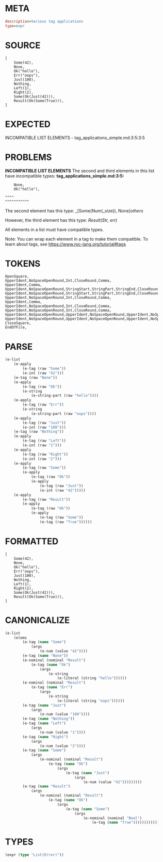 # META
~~~ini
description=Various tag applications
type=expr
~~~
# SOURCE
~~~roc
[
    Some(42),
    None,
    Ok("hello"),
    Err("oops"),
    Just(100),
    Nothing,
    Left(1),
    Right(2),
    Some(Ok(Just(42))),
    Result(Ok(Some(True))),
]
~~~
# EXPECTED
INCOMPATIBLE LIST ELEMENTS - tag_applications_simple.md:3:5:3:5
# PROBLEMS
**INCOMPATIBLE LIST ELEMENTS**
The second and third elements in this list have incompatible types:
**tag_applications_simple.md:3:5:**
```roc
    None,
    Ok("hello"),
```
    ^^^^
    ^^^^^^^^^^^

The second element has this type:
    _[Some(Num(_size)), None]_others_

However, the third element has this type:
    _Result(Str, err)_

All elements in a list must have compatible types.

Note: You can wrap each element in a tag to make them compatible.
To learn about tags, see <https://www.roc-lang.org/tutorial#tags>

# TOKENS
~~~zig
OpenSquare,
UpperIdent,NoSpaceOpenRound,Int,CloseRound,Comma,
UpperIdent,Comma,
UpperIdent,NoSpaceOpenRound,StringStart,StringPart,StringEnd,CloseRound,Comma,
UpperIdent,NoSpaceOpenRound,StringStart,StringPart,StringEnd,CloseRound,Comma,
UpperIdent,NoSpaceOpenRound,Int,CloseRound,Comma,
UpperIdent,Comma,
UpperIdent,NoSpaceOpenRound,Int,CloseRound,Comma,
UpperIdent,NoSpaceOpenRound,Int,CloseRound,Comma,
UpperIdent,NoSpaceOpenRound,UpperIdent,NoSpaceOpenRound,UpperIdent,NoSpaceOpenRound,Int,CloseRound,CloseRound,CloseRound,Comma,
UpperIdent,NoSpaceOpenRound,UpperIdent,NoSpaceOpenRound,UpperIdent,NoSpaceOpenRound,UpperIdent,CloseRound,CloseRound,CloseRound,Comma,
CloseSquare,
EndOfFile,
~~~
# PARSE
~~~clojure
(e-list
	(e-apply
		(e-tag (raw "Some"))
		(e-int (raw "42")))
	(e-tag (raw "None"))
	(e-apply
		(e-tag (raw "Ok"))
		(e-string
			(e-string-part (raw "hello"))))
	(e-apply
		(e-tag (raw "Err"))
		(e-string
			(e-string-part (raw "oops"))))
	(e-apply
		(e-tag (raw "Just"))
		(e-int (raw "100")))
	(e-tag (raw "Nothing"))
	(e-apply
		(e-tag (raw "Left"))
		(e-int (raw "1")))
	(e-apply
		(e-tag (raw "Right"))
		(e-int (raw "2")))
	(e-apply
		(e-tag (raw "Some"))
		(e-apply
			(e-tag (raw "Ok"))
			(e-apply
				(e-tag (raw "Just"))
				(e-int (raw "42")))))
	(e-apply
		(e-tag (raw "Result"))
		(e-apply
			(e-tag (raw "Ok"))
			(e-apply
				(e-tag (raw "Some"))
				(e-tag (raw "True"))))))
~~~
# FORMATTED
~~~roc
[
	Some(42),
	None,
	Ok("hello"),
	Err("oops"),
	Just(100),
	Nothing,
	Left(1),
	Right(2),
	Some(Ok(Just(42))),
	Result(Ok(Some(True))),
]
~~~
# CANONICALIZE
~~~clojure
(e-list
	(elems
		(e-tag (name "Some")
			(args
				(e-num (value "42"))))
		(e-tag (name "None"))
		(e-nominal (nominal "Result")
			(e-tag (name "Ok")
				(args
					(e-string
						(e-literal (string "hello"))))))
		(e-nominal (nominal "Result")
			(e-tag (name "Err")
				(args
					(e-string
						(e-literal (string "oops"))))))
		(e-tag (name "Just")
			(args
				(e-num (value "100"))))
		(e-tag (name "Nothing"))
		(e-tag (name "Left")
			(args
				(e-num (value "1"))))
		(e-tag (name "Right")
			(args
				(e-num (value "2"))))
		(e-tag (name "Some")
			(args
				(e-nominal (nominal "Result")
					(e-tag (name "Ok")
						(args
							(e-tag (name "Just")
								(args
									(e-num (value "42")))))))))
		(e-tag (name "Result")
			(args
				(e-nominal (nominal "Result")
					(e-tag (name "Ok")
						(args
							(e-tag (name "Some")
								(args
									(e-nominal (nominal "Bool")
										(e-tag (name "True"))))))))))))
~~~
# TYPES
~~~clojure
(expr (type "List(Error)"))
~~~
